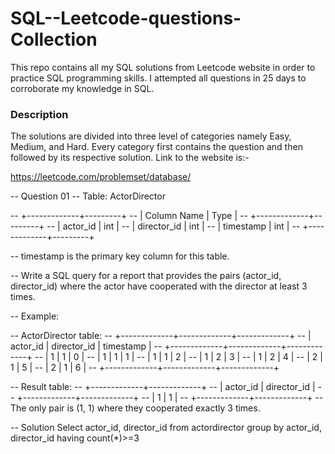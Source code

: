 # SQL--Leetcode-questions-Collection

This repo contains all my SQL solutions from Leetcode website in order to practice SQL programming skills. I attempted all questions in 25 days to corroborate my knowledge in SQL.

### Description

The solutions are divided into three level of categories namely Easy, Medium, and Hard. Every category first contains the question and then followed by its respective solution. Link to the website is:-

https://leetcode.com/problemset/database/

-- Question 01
-- Table: ActorDirector


-- +-------------+---------+
-- | Column Name | Type    |
-- +-------------+---------+
-- | actor_id    | int     |
-- | director_id | int     |
-- | timestamp   | int     |
-- +-------------+---------+


-- timestamp is the primary key column for this table.
 

-- Write a SQL query for a report that provides the pairs (actor_id, director_id) where the actor have cooperated with the director at least 3 times.

-- Example:

-- ActorDirector table:
-- +-------------+-------------+-------------+
-- | actor_id    | director_id | timestamp   |
-- +-------------+-------------+-------------+
-- | 1           | 1           | 0           |
-- | 1           | 1           | 1           |
-- | 1           | 1           | 2           |
-- | 1           | 2           | 3           |
-- | 1           | 2           | 4           |
-- | 2           | 1           | 5           |
-- | 2           | 1           | 6           |
-- +-------------+-------------+-------------+

-- Result table:
-- +-------------+-------------+
-- | actor_id    | director_id |
-- +-------------+-------------+
-- | 1           | 1           |
-- +-------------+-------------+
-- The only pair is (1, 1) where they cooperated exactly 3 times.

-- Solution 
Select actor_id, director_id
from actordirector
group by actor_id, director_id
having count(*)>=3






